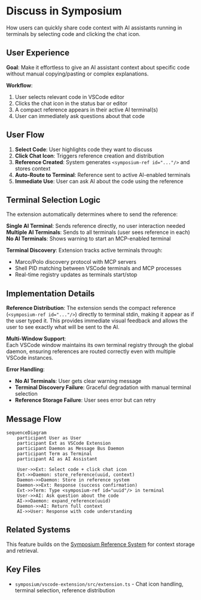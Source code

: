 # Discuss in Symposium

How users can quickly share code context with AI assistants running in terminals by selecting code and clicking the chat icon.

## User Experience

**Goal**: Make it effortless to give an AI assistant context about specific code without manual copying/pasting or complex explanations.

**Workflow**:
1. User selects relevant code in VSCode editor
2. Clicks the chat icon in the status bar or editor
3. A compact reference appears in their active AI terminal(s)
4. User can immediately ask questions about that code

## User Flow

1. **Select Code**: User highlights code they want to discuss
2. **Click Chat Icon**: Triggers reference creation and distribution
3. **Reference Created**: System generates `<symposium-ref id="..."/>` and stores context
4. **Auto-Route to Terminal**: Reference sent to active AI-enabled terminals
5. **Immediate Use**: User can ask AI about the code using the reference

## Terminal Selection Logic

The extension automatically determines where to send the reference:

**Single AI Terminal**: Sends reference directly, no user interaction needed
**Multiple AI Terminals**: Sends to all terminals (user sees reference in each)
**No AI Terminals**: Shows warning to start an MCP-enabled terminal

**Terminal Discovery**: Extension tracks active terminals through:
- Marco/Polo discovery protocol with MCP servers
- Shell PID matching between VSCode terminals and MCP processes
- Real-time registry updates as terminals start/stop

## Implementation Details

**Reference Distribution**:
The extension sends the compact reference (`<symposium-ref id="..."/>`) directly to terminal stdin, making it appear as if the user typed it. This provides immediate visual feedback and allows the user to see exactly what will be sent to the AI.

**Multi-Window Support**:  
Each VSCode window maintains its own terminal registry through the global daemon, ensuring references are routed correctly even with multiple VSCode instances.

**Error Handling**:
- **No AI Terminals**: User gets clear warning message
- **Terminal Discovery Failure**: Graceful degradation with manual terminal selection
- **Reference Storage Failure**: User sees error but can retry

## Message Flow

```mermaid
sequenceDiagram
    participant User as User
    participant Ext as VSCode Extension  
    participant Daemon as Message Bus Daemon
    participant Term as Terminal
    participant AI as AI Assistant

    User->>Ext: Select code + click chat icon
    Ext->>Daemon: store_reference(uuid, context) 
    Daemon->>Daemon: Store in reference system
    Daemon->>Ext: Response (success confirmation)
    Ext->>Term: Type <symposium-ref id="uuid"/> in terminal
    User->>AI: Ask question about the code
    AI->>Daemon: expand_reference(uuid)
    Daemon->>AI: Return full context
    AI->>User: Response with code understanding
```

## Related Systems

This feature builds on the [Symposium Reference System](./symposium-ref-system.md) for context storage and retrieval.

## Key Files

- `symposium/vscode-extension/src/extension.ts` - Chat icon handling, terminal selection, reference distribution
